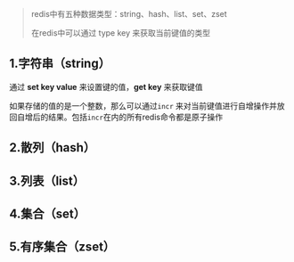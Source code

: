 

>  redis中有五种数据类型：string、hash、list、set、zset
>
>  在redis中可以通过 type key 来获取当前键值的类型

## 1.字符串（string）

通过 **set key value** 来设置键的值，**get key** 来获取键值

如果存储的值的是一个整数，那么可以通过`incr` 来对当前键值进行自增操作并放回自增后的结果。包括`incr`在内的所有redis命令都是原子操作

## 2.散列（hash）

## 3.列表（list）

## 4.集合（set）

## 5.有序集合（zset）

